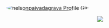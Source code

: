 <a href="https://github.com/DavidsDvm">
    <img src="./assets/Comp 1.gif" alt="nelsonpaivadagrava Profile GIF" style="border-radius: 50%;">
</a>
<br/>
<p align="center">
    <a href=""><img src="https://i.imgur.com/QPASC7j.png"></a>
</p>
